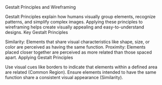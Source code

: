 Gestalt Principles and Wireframing

Gestalt Principles explain how humans visually group elements, recognize patterns, and simplify complex images.
Applying these principles to wireframing helps create visually appealing and easy-to-understand designs.
Key Gestalt Principles

Similarity: Elements that share visual characteristics like shape, size, or color are perceived as having the same function.
Proximity: Elements placed closer together are perceived as more related than those spaced apart.
Applying Gestalt Principles

Use visual cues like borders to indicate that elements within a defined area are related (Common Region).
Ensure elements intended to have the same function share a consistent visual appearance (Similarity).